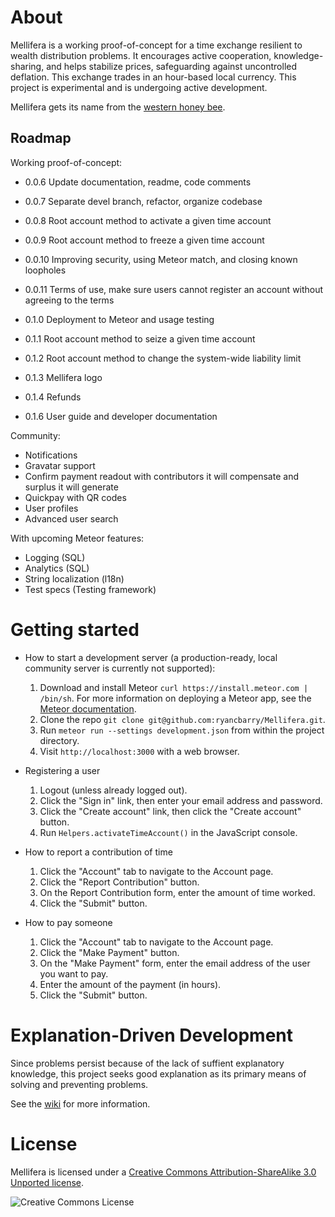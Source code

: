 About
=====

Mellifera is a working proof-of-concept for a time exchange resilient to wealth distribution problems. It encourages active cooperation, knowledge-sharing, and helps stabilize prices, safeguarding against uncontrolled deflation. This exchange trades in an hour-based local currency. This project is experimental and is undergoing active development.

Mellifera gets its name from the [western honey bee](https://en.wikipedia.org/wiki/Western_honey_bee).

## Roadmap

Working proof-of-concept:

* 0.0.6 Update documentation, readme, code comments
* 0.0.7 Separate devel branch, refactor, organize codebase
* 0.0.8 Root account method to activate a given time account
* 0.0.9 Root account method to freeze a given time account
* 0.0.10 Improving security, using Meteor match, and closing known loopholes
* 0.0.11 Terms of use, make sure users cannot register an account without agreeing to the terms
* 0.1.0 Deployment to Meteor and usage testing

* 0.1.1 Root account method to seize a given time account
* 0.1.2 Root account method to change the system-wide liability limit
* 0.1.3 Mellifera logo
* 0.1.4 Refunds
* 0.1.6 User guide and developer documentation

Community:

* Notifications
* Gravatar support
* Confirm payment readout with contributors it will compensate and surplus it will generate
* Quickpay with QR codes
* User profiles
* Advanced user search

With upcoming Meteor features:

* Logging (SQL)
* Analytics (SQL)
* String localization (l18n)
* Test specs (Testing framework)


Getting started
===============

* How to start a development server (a production-ready, local community server is currently not supported):
	1. Download and install Meteor `curl https://install.meteor.com | /bin/sh`. For more information on deploying a Meteor app, see the [Meteor documentation](http://docs.meteor.com).
	2. Clone the repo `git clone git@github.com:ryancbarry/Mellifera.git`.
	3. Run `meteor run --settings development.json` from within the project directory.
	4. Visit `http://localhost:3000` with a web browser.


* Registering a user
	1. Logout (unless already logged out).
	2. Click the "Sign in" link, then enter your email address and password.
	3. Click the "Create account" link, then click the "Create account" button.
	4. Run `Helpers.activateTimeAccount()` in the JavaScript console.

 
* How to report a contribution of time
	1. Click the "Account" tab to navigate to the Account page.
	2. Click the "Report Contribution" button.
	3. On the Report Contribution form, enter the amount of time worked.
	4. Click the "Submit" button.


* How to pay someone
	1. Click the "Account" tab to navigate to the Account page.
	2. Click the "Make Payment" button.
	3. On the "Make Payment" form, enter the email address of the user you want to pay.
	4. Enter the amount of the payment (in hours).
	5. Click the "Submit" button.

Explanation-Driven Development
==============================

Since problems persist because of the lack of suffient explanatory knowledge, this project seeks good explanation as its primary means of solving and preventing problems.

See the [wiki](https://github.com/ryancbarry/Mellifera/wiki/The-Open-Economy) for more information.

License
=======

Mellifera is licensed under a [Creative Commons Attribution-ShareAlike 3.0 Unported license](http://creativecommons.org/licenses/by-sa/3.0/).

![Creative Commons License](http://i.creativecommons.org/l/by-sa/3.0/88x31.png "Creative Commons License")


